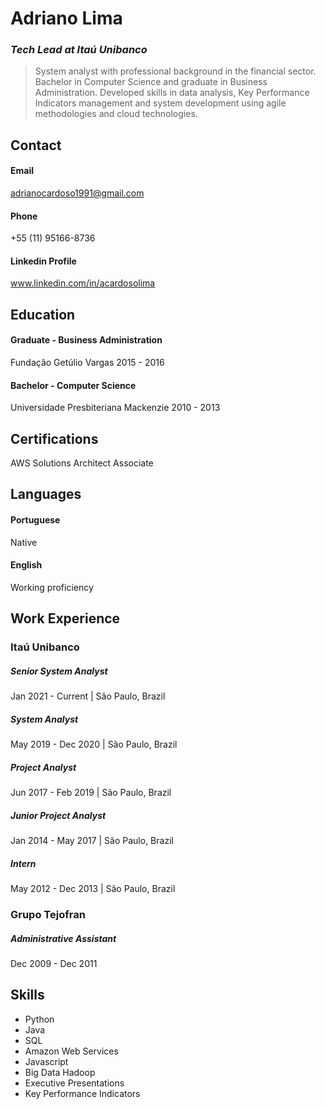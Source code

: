 # **Adriano Lima**
### _Tech Lead at Itaú Unibanco_

> System analyst with professional background in the financial sector. Bachelor in Computer Science and graduate in Business Administration. Developed skills in data analysis, Key Performance Indicators management and system development using agile methodologies and cloud technologies.

## **Contact**

#### Email
adrianocardoso1991@gmail.com

#### Phone
+55 (11) 95166-8736

#### Linkedin Profile
www.linkedin.com/in/acardosolima

## **Education**

#### Graduate - Business Administration
Fundação Getúlio Vargas
2015 - 2016

#### Bachelor - Computer Science
Universidade Presbiteriana Mackenzie
2010 - 2013

## **Certifications**
AWS Solutions Architect Associate

## **Languages**

#### Portuguese
Native

#### English
Working proficiency

## **Work Experience**

### Itaú Unibanco

##### Senior System Analyst
Jan 2021 - Current  | São Paulo, Brazil

##### System Analyst
May 2019 - Dec 2020  | São Paulo, Brazil

##### Project Analyst
Jun 2017 - Feb 2019  | São Paulo, Brazil

##### Junior Project Analyst
Jan 2014 - May 2017  | São Paulo, Brazil

##### Intern
May 2012 - Dec 2013  | São Paulo, Brazil

### Grupo Tejofran

##### Administrative Assistant
Dec 2009 - Dec 2011

## Skills

- Python
- Java
- SQL
- Amazon Web Services
- Javascript
- Big Data Hadoop
- Executive Presentations
- Key Performance Indicators
